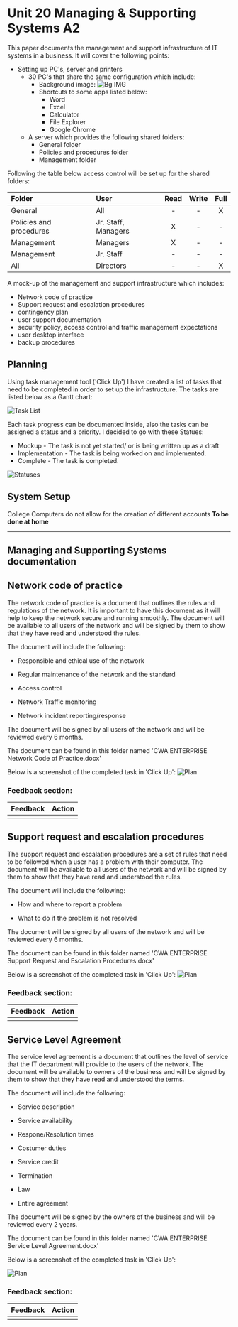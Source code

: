# Unit 20 Managing & Supporting Systems A2

This paper documents the management and support infrastructure of IT systems in a business.
It will cover the following points:

- Setting up PC's, server and printers
  - 30 PC's that share the same configuration which include:
    - Background image: ![Bg IMG](img/Logo.PNG)
    - Shortcuts to some apps listed below:
      - Word
      - Excel
      - Calculator
      - File Explorer
      - Google Chrome
  - A server which provides the following shared folders:
    - General folder
    - Policies and procedures folder
    - Management folder

Following the table below access control will be set up for the shared folders:

| Folder | User | Read | Write | Full |
|:-------|:-----|:-----:|:------:|:----:|
|General|All|-|-|X|
|Policies and procedures|Jr. Staff, Managers|X|-|-|
|Management|Managers|X|-|-|
|Management|Jr. Staff|-|-|-|
|All|Directors|-|-|X|

A mock-up of the management and support infrastructure which includes:

- Network code of practice
- Support request and escalation procedures
- contingency plan
- user support documentation
- security policy, access control and traffic management expectations
- user desktop interface
- backup procedures

## Planning

Using task management tool ('Click Up') I have created a list of tasks that need to be completed in order to set up the infrastructure. The tasks are listed below as a Gantt chart:

![Task List](img/TaskList.PNG)

Each task progress can be documented inside, also the tasks can be assigned a status and a priority.
I decided to go with these Statues:

- Mockup - The task is not yet started/ or is being written up as a draft
- Implementation - The task is being worked on and implemented.
- Complete - The task is completed.

![Statuses](img/Status.PNG)

## System Setup

College Computers do not allow for the creation of different accounts **To be done at home**

------

## **Managing and Supporting Systems documentation**

## Network code of practice

The network code of practice is a document that outlines the rules and regulations of the network. It is important to have this document as it will help to keep the network secure and running smoothly. The document will be available to all users of the network and will be signed by them to show that they have read and understood the rules.

The document will include the following:

- Responsible and ethical use of the network

- Regular maintenance of the network and the standard

- Access control

- Network Traffic monitoring

- Network incident reporting/response

The document will be signed by all users of the network and will be reviewed every 6 months.

The document can be found in this folder named 'CWA ENTERPRISE Network Code of Practice.docx'

Below is a screenshot of the completed task in 'Click Up':
![Plan](img/Following_the_plan1.PNG)

### Feedback section:

| Feedback | Action |
|:---------|:-------|
|||

## Support request and escalation procedures

The support request and escalation procedures are a set of rules that need to be followed when a user has a problem with their computer. The document will be available to all users of the network and will be signed by them to show that they have read and understood the rules.

The document will include the following:

- How and where to report a problem

- What to do if the problem is not resolved

The document will be signed by all users of the network and will be reviewed every 6 months.

The document can be found in this folder named 'CWA ENTERPRISE Support Request and Escalation Procedures.docx'

Below is a screenshot of the completed task in 'Click Up':
![Plan](img/Following_the_plan2.PNG)

### Feedback section:

| Feedback | Action |
|:---------|:-------|
|||

## Service Level Agreement

The service level agreement is a document that outlines the level of service that the IT department will provide to the users of the network. The document will be available to owners of the business and will be signed by them to show that they have read and understood the terms.

The document will include the following:

- Service description

- Service availability

- Respone/Resolution times

- Costumer duties

- Service credit

- Termination

- Law

- Entire agreement

The document will be signed by the owners of the business and will be reviewed every 2 years.

The document can be found in this folder named 'CWA ENTERPRISE Service Level Agreement.docx'

Below is a screenshot of the completed task in 'Click Up':

![Plan](img/Following_the_plan3.PNG)

### Feedback section:

| Feedback | Action |
|:---------|:-------|
|||
